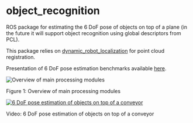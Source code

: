 # object_recognition

ROS package for estimating the 6 DoF pose of objects on top of a plane (in the future it will support object recognition using global descriptors from PCL).

This package relies on [dynamic_robot_localization](https://github.com/carlosmccosta/dynamic_robot_localization) for point cloud registration.

Presentation of 6 DoF pose estimation benchmarks available [here](https://www.dropbox.com/s/frnpqfj71omnet9/Scalable_RM_T4.5.pptx?dl=0).

![Overview of main processing modules](https://www.dropbox.com/s/xs8g477731vigdh/localization-system-modules.png?raw=1)

Figure 1: Overview of main processing modules


[![6 DoF pose estimation of objects on top of a conveyor](http://img.youtube.com/vi/GRR2e6lvnEs/maxresdefault.jpg)](http://www.youtube.com/watch?v=GRR2e6lvnEs)

Video: 6 DoF pose estimation of objects on top of a conveyor

